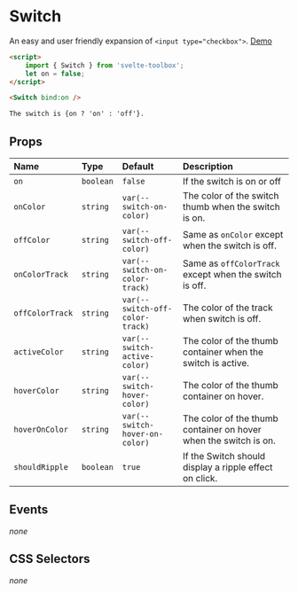 # Switch

An easy and user friendly expansion of `<input type="checkbox">`. [Demo]()

```html
<script>
	import { Switch } from 'svelte-toolbox';
	let on = false;
</script>

<Switch bind:on />

The switch is {on ? 'on' : 'off'}.
```

## Props

| Name            | Type      | Default                         | Description                                                      |
| :-------------- | :-------- | :------------------------------ | :--------------------------------------------------------------- |
| `on`            | `boolean` | `false`                         | If the switch is on or off                                       |
| `onColor`       | `string`  | `var(--switch-on-color)`        | The color of the switch thumb when the switch is on.             |
| `offColor`      | `string`  | `var(--switch-off-color)`       | Same as `onColor` except when the switch is off.                 |
| `onColorTrack`  | `string`  | `var(--switch-on-color-track)`  | Same as `offColorTrack` except when the switch is off.           |
| `offColorTrack` | `string`  | `var(--switch-off-color-track)` | The color of the track when switch is off.                       |
| `activeColor`   | `string`  | `var(--switch-active-color)`    | The color of the thumb container when the switch is active.      |
| `hoverColor`    | `string`  | `var(--switch-hover-color)`     | The color of the thumb container on hover.                       |
| `hoverOnColor`  | `string`  | `var(--switch-hover-on-color)`  | The color of the thumb container on hover when the switch is on. |
| `shouldRipple`  | `boolean` | `true`                          | If the Switch should display a ripple effect on click.           |

## Events

_none_

## CSS Selectors

_none_